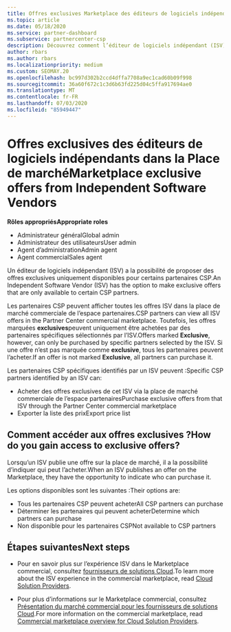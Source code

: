 ```yaml
---
title: Offres exclusives Marketplace des éditeurs de logiciels indépendants
ms.topic: article
ms.date: 05/18/2020
ms.service: partner-dashboard
ms.subservice: partnercenter-csp
description: Découvrez comment l’éditeur de logiciels indépendant (ISV) rend certaines offres exclusives et disponibles uniquement pour des partenaires CSP spécifiques.
author: rbars
ms.author: rbars
ms.localizationpriority: medium
ms.custom: SEOMAY.20
ms.openlocfilehash: bc997d302b2ccd4dffa7708a9ec1cad60b09f998
ms.sourcegitcommit: 36a60f672c1c3d6b63fd225d04c5ffa917694ae0
ms.translationtype: MT
ms.contentlocale: fr-FR
ms.lasthandoff: 07/03/2020
ms.locfileid: "85949447"
---
```

# <a name="marketplace-exclusive-offers-from-independent-software-vendors"></a><span data-ttu-id="c21ce-103">Offres exclusives des éditeurs de logiciels indépendants dans la Place de marché</span><span class="sxs-lookup"><span data-stu-id="c21ce-103">Marketplace exclusive offers from Independent Software Vendors</span></span>

<span data-ttu-id="c21ce-104">**Rôles appropriés**</span><span class="sxs-lookup"><span data-stu-id="c21ce-104">**Appropriate roles**</span></span>

- <span data-ttu-id="c21ce-105">Administrateur général</span><span class="sxs-lookup"><span data-stu-id="c21ce-105">Global admin</span></span>
- <span data-ttu-id="c21ce-106">Administrateur des utilisateurs</span><span class="sxs-lookup"><span data-stu-id="c21ce-106">User admin</span></span>
- <span data-ttu-id="c21ce-107">Agent d’administration</span><span class="sxs-lookup"><span data-stu-id="c21ce-107">Admin agent</span></span>
- <span data-ttu-id="c21ce-108">Agent commercial</span><span class="sxs-lookup"><span data-stu-id="c21ce-108">Sales agent</span></span>

<span data-ttu-id="c21ce-109">Un éditeur de logiciels indépendant (ISV) a la possibilité de proposer des offres exclusives uniquement disponibles pour certains partenaires CSP.</span><span class="sxs-lookup"><span data-stu-id="c21ce-109">An Independent Software Vendor (ISV) has the option to make exclusive offers that are only available to certain CSP partners.</span></span>

<span data-ttu-id="c21ce-110">Les partenaires CSP peuvent afficher toutes les offres ISV dans la place de marché commerciale de l’espace partenaires.</span><span class="sxs-lookup"><span data-stu-id="c21ce-110">CSP partners can view all ISV offers in the Partner Center commercial marketplace.</span></span> <span data-ttu-id="c21ce-111">Toutefois, les offres marquées **exclusives**peuvent uniquement être achetées par des partenaires spécifiques sélectionnés par l’ISV.</span><span class="sxs-lookup"><span data-stu-id="c21ce-111">Offers marked **Exclusive**, however, can only be purchased by specific partners selected by the ISV.</span></span> <span data-ttu-id="c21ce-112">Si une offre n’est pas marquée comme **exclusive**, tous les partenaires peuvent l’acheter.</span><span class="sxs-lookup"><span data-stu-id="c21ce-112">If an offer is not marked **Exclusive**, all partners can purchase it.</span></span>

<span data-ttu-id="c21ce-113">Les partenaires CSP spécifiques identifiés par un ISV peuvent :</span><span class="sxs-lookup"><span data-stu-id="c21ce-113">Specific CSP partners identified by an ISV can:</span></span>

- <span data-ttu-id="c21ce-114">Acheter des offres exclusives de cet ISV via la place de marché commerciale de l’espace partenaires</span><span class="sxs-lookup"><span data-stu-id="c21ce-114">Purchase exclusive offers from that ISV through the Partner Center commercial marketplace</span></span>
- <span data-ttu-id="c21ce-115">Exporter la liste des prix</span><span class="sxs-lookup"><span data-stu-id="c21ce-115">Export price list</span></span>

## <a name="how-do-you-gain-access-to-exclusive-offers"></a><span data-ttu-id="c21ce-116">Comment accéder aux offres exclusives ?</span><span class="sxs-lookup"><span data-stu-id="c21ce-116">How do you gain access to exclusive offers?</span></span>

<span data-ttu-id="c21ce-117">Lorsqu’un ISV publie une offre sur la place de marché, il a la possibilité d’indiquer qui peut l’acheter.</span><span class="sxs-lookup"><span data-stu-id="c21ce-117">When an ISV publishes an offer on the Marketplace, they have the opportunity to indicate who can purchase it.</span></span>

<span data-ttu-id="c21ce-118">Les options disponibles sont les suivantes :</span><span class="sxs-lookup"><span data-stu-id="c21ce-118">Their options are:</span></span>

- <span data-ttu-id="c21ce-119">Tous les partenaires CSP peuvent acheter</span><span class="sxs-lookup"><span data-stu-id="c21ce-119">All CSP partners can purchase</span></span>
- <span data-ttu-id="c21ce-120">Déterminer les partenaires qui peuvent acheter</span><span class="sxs-lookup"><span data-stu-id="c21ce-120">Determine which partners can purchase</span></span>
- <span data-ttu-id="c21ce-121">Non disponible pour les partenaires CSP</span><span class="sxs-lookup"><span data-stu-id="c21ce-121">Not available to CSP partners</span></span>

## <a name="next-steps"></a><span data-ttu-id="c21ce-122">Étapes suivantes</span><span class="sxs-lookup"><span data-stu-id="c21ce-122">Next steps</span></span>

- <span data-ttu-id="c21ce-123">Pour en savoir plus sur l’expérience ISV dans le Marketplace commercial, consultez [fournisseurs de solutions Cloud](https://docs.microsoft.com/azure/marketplace/cloud-solution-providers).</span><span class="sxs-lookup"><span data-stu-id="c21ce-123">To learn more about the ISV experience in the commercial marketplace, read [Cloud Solution Providers](https://docs.microsoft.com/azure/marketplace/cloud-solution-providers).</span></span>

- <span data-ttu-id="c21ce-124">Pour plus d’informations sur le Marketplace commercial, consultez [Présentation du marché commercial pour les fournisseurs de solutions Cloud](csp-commercial-marketplace-overview.md).</span><span class="sxs-lookup"><span data-stu-id="c21ce-124">For more information on the commercial marketplace, read [Commercial marketplace overview for Cloud Solution Providers](csp-commercial-marketplace-overview.md).</span></span>
